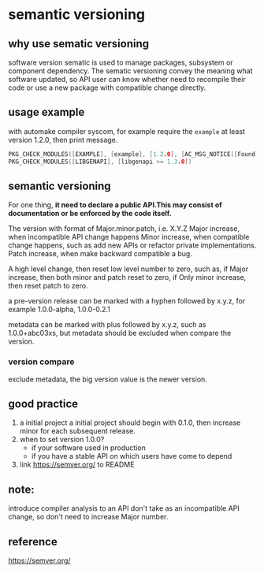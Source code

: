 # semantic versioning

## why use sematic versioning
software version sematic is used to manage packages, subsystem or component dependency. The sematic versioning convey the meaning what software updated, so API user can know whether need to recompile their code or use a new package with compatible change directly.

## usage example
with automake compiler syscom, for example
require the `example` at least version 1.2.0, then print message.
```c
PKG_CHECK_MODULES([EXAMPLE], [example], [1.2.0], [AC_MSG_NOTICE([Found example package])], [AC_MSG_ERROR([Required example package not found])])
PKG_CHECK_MODULES([LIBGENAPI], [libgenapi >= 1.3.0])
```

## semantic versioning
For one thing, **it need to declare a public API.This may consist of documentation or be enforced by the code itself.**

The version with format of Major.minor.patch, i.e. X.Y.Z
Major increase, when incompatible API change happens
Minor increase, when compatible change happens, such as add new APIs or refactor private implementations.
Patch increase, when make backward compatible a bug.

A high level change, then reset low level number to zero, such as, if Major increase, then both minor and patch reset to zero, if Only minor increase, then reset patch to zero.

a pre-version release can be marked with a hyphen followed by x.y.z, for example 1.0.0-alpha, 1.0.0-0.2.1

metadata can be marked with plus followed by x.y.z, such as 1.0.0+abc03xs, but metadata should be excluded when compare the version.

### version compare
exclude metadata, the big version value is the newer version.

## good practice
1. a initial project
a initial project should begin with 0.1.0, then increase minor for each subsequent release.
2. when to set version 1.0.0?
   - if your software used in production
   - if you have a stable API on which users have come to depend
3. link https://semver.org/ to README

## note:
introduce compiler analysis to an API don't take as an incompatible API change, so don't need to increase Major number.

## reference
https://semver.org/
